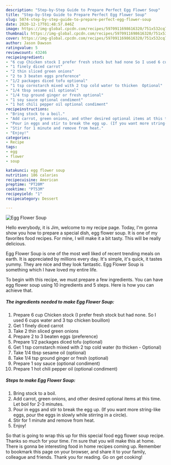 ```yaml
---
description: "Step-by-Step Guide to Prepare Perfect Egg Flower Soup"
title: "Step-by-Step Guide to Prepare Perfect Egg Flower Soup"
slug: 5074-step-by-step-guide-to-prepare-perfect-egg-flower-soup
date: 2020-12-17T01:48:57.846Z
image: https://img-global.cpcdn.com/recipes/5970911698616320/751x532cq70/egg-flower-soup-recipe-main-photo.jpg
thumbnail: https://img-global.cpcdn.com/recipes/5970911698616320/751x532cq70/egg-flower-soup-recipe-main-photo.jpg
cover: https://img-global.cpcdn.com/recipes/5970911698616320/751x532cq70/egg-flower-soup-recipe-main-photo.jpg
author: Jason Dawson
ratingvalue: 5
reviewcount: 43246
recipeingredient:
- "6 cup Chicken stock I prefer fresh stock but had none So I used 6 cups water and 3 tsp chicken bouillon"
- "1 finely diced carrot"
- "2 thin sliced green onions"
- "2 to 3 beaten eggs preference"
- "1/2 packages diced tofu optional"
- "1 tsp cornstarch mixed with 2 tsp cold water to thicken  Optional"
- "1/4 tbsp sesame oil optional"
- "1/4 tsp ground ginger or fresh optional"
- "1 soy sauce optional condiment"
- "1 hot chili pepper oil optional condiment"
recipeinstructions:
- "Bring stock to a boil."
- "Add carrot, green onions, and other desired optional items at this time. Let boil for 2-3 minutes."
- "Pour in eggs and stir to break the egg up. (If you want more string-like  eggs, pour the eggs in slowly while stirring in a circle)."
- "Stir for 1 minute and remove from heat."
- "Enjoy!"
categories:
- Recipe
tags:
- egg
- flower
- soup

katakunci: egg flower soup 
nutrition: 186 calories
recipecuisine: American
preptime: "PT20M"
cooktime: "PT53M"
recipeyield: "1"
recipecategory: Dessert

---
```



![Egg Flower Soup](https://img-global.cpcdn.com/recipes/5970911698616320/751x532cq70/egg-flower-soup-recipe-main-photo.jpg)

Hello everybody, it is Jim, welcome to my recipe page. Today, I'm gonna show you how to prepare a special dish, egg flower soup. It is one of my favorites food recipes. For mine, I will make it a bit tasty. This will be really delicious.



Egg Flower Soup is one of the most well liked of recent trending meals on earth. It is appreciated by millions every day. It's simple, it's quick, it tastes yummy. They are nice and they look fantastic. Egg Flower Soup is something which I have loved my entire life.


To begin with this recipe, we must prepare a few ingredients. You can have egg flower soup using 10 ingredients and 5 steps. Here is how you can achieve that.

<!--inarticleads1-->

##### The ingredients needed to make Egg Flower Soup:

1. Prepare 6 cup Chicken stock (I prefer fresh stock but had none. So I used 6 cups water and 3 tsp chicken bouillon)
1. Get 1 finely diced carrot
1. Take 2 thin sliced green onions
1. Prepare 2 to 3 beaten eggs (preference)
1. Prepare 1/2 packages diced tofu (optional)
1. Get 1 tsp cornstarch mixed with 2 tsp cold water (to thicken - Optional)
1. Take 1/4 tbsp sesame oil (optional)
1. Take 1/4 tsp ground ginger or fresh (optional)
1. Prepare 1 soy sauce (optional condiment)
1. Prepare 1 hot chili pepper oil (optional condiment)




<!--inarticleads2-->

##### Steps to make Egg Flower Soup:

1. Bring stock to a boil.
1. Add carrot, green onions, and other desired optional items at this time. Let boil for 2-3 minutes.
1. Pour in eggs and stir to break the egg up. (If you want more string-like  eggs, pour the eggs in slowly while stirring in a circle).
1. Stir for 1 minute and remove from heat.
1. Enjoy!




So that is going to wrap this up for this special food egg flower soup recipe. Thanks so much for your time. I'm sure that you will make this at home. There is gonna be interesting food in home recipes coming up. Remember to bookmark this page on your browser, and share it to your family, colleague and friends. Thank you for reading. Go on get cooking!
